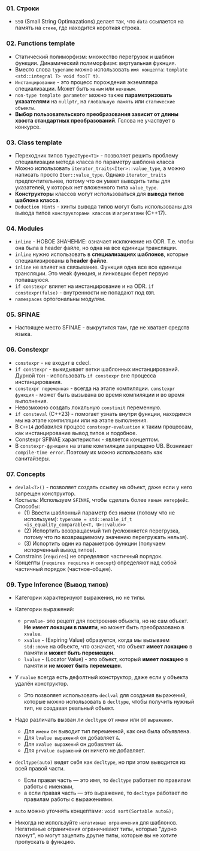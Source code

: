 ### 01. Строки

- `SSO` (Small String Optimazations) делает так, что `data` ссылается на память на `стеке`, где находится короткая строка.

### 02. Functions template

- Статический полиморфизм: множество перегрузок и шаблон функции. Динамический полиморфизм: виртуальная фукнция.
- Вместо слова `typename` можно использовать `имя концепта`: `template <std::integral T> void foo(T t)`.
- `Инстанцирование` - это процесс порождения экземпляра специализации. Может быть `явным` или `неявным`.
- `non-type template parameter` можно также **параметризовать указателями** на `nullptr`, на `глобальную память` или `статические объекты`.
- **Выбор пользовательского преобразования зависит от длины хвоста стандартных преобразований**. Голова не участвует в конкурсе.

### 03. Class template

- Переходник типов `Type2Type<T1>` - позволяет решить проблему специализации метода класса по параметру шаблона класса
- Можно использовать `iterator_traits<Iter>::value_type`, а можно написать просто `Iter::value_type`. Однако `iterator_traits` предпочтительнее, потому что он умеет выводить типы для указателей, у которых нет вложенного типа `value_type`.
- **Конструкторы** классов могут использоваться для **вывода типов шаблона класса**.
- `Deduction Hints` - хинты вывода типов могут быть использованы для вывода типов `конструкторами классов` и `агрегатами` (С++17).

### 04. Modules

- `inline` - НОВОЕ ЗНАЧЕНИЕ: означает исключение из ODR. Т.е. чтобы она была в header файле, но одна на все единицы трансляции.
- `inline` нужно использовать в **специализациях шаблонов**, которые специализированы **в header файле**.
- `inline` не влияет на связывание. Функция одна все все единицы трансляции. Это weak функция, и линковщик берет первую попавшуюся.
- `if constexpr` влияет на инстанцирование и на ODR. `if constexpr(false)` - внутренности не попадают под `ODR`.
- `namespaces` ортогональны модулям.

### 05. SFINAE

- Настоящее место SFINAE - выкрутится там, где не хватает средств языка.

### 06. Constexpr

- `constexpr` - не входит в cdecl.
- `if constexpr` - выкидывает ветки шаблонных инстанцирований. Дурной тон - использовать `if constexpr` вне процесса инстанцирования.
- `constexpr переменная` - всегда на этапе компиляции. `constexpr функция` - может быть вызывана во время компиляции и во время выполнения.
- Невозможно создать локальную `constinit` переменную.
- `if consteval` (C++23) - помогает узнать внутри функции, находимся мы на этапе компиляции или на этапе выполнения.
- В `C++14` добавился процесс `constexpr-evaluation` к таким процессам, как инстанцирование вывод типов и подобное.
- Constexpr SFINAE характеристик - является концептом.
- В `constexpr-функциях` на этапе компиляции запрещено UB. Возникает `compile-time error`. Поэтому их можно использовать как санитайзеры.

### 07. Concepts

- `devlal<T>()` - позволяет создать ссылку на объект, даже если у него запрещен конструктор.
- Костыль: Используем `SFINAE`, чтобы сделать более `явным интерфейс`. Способы:
  - (1) Ввести шаблонный параметр без имени (потому что не используем): `typename = std::enable_if_t <is_equality_comparable<T, U>::value>>`
  - (2) Испортить возвращаемый тип (усложняется перегрузка, потому что по возвращаемому значению перегружать нельзя).
  - (3) Испортить один из параметров функции (получаем испорченный вывод типов).
- Constrains (`requires`) не определяют частичный порядок.
- Концепты (`requires requires` и `concept`) определяют над собой частичный порядок (частное-общее).

### 09. Type Inference (Вывод типов)

- Категории характеризуют выражения, но не типы.

- Категории выражений:
  - `prvalue`- это рецепт для построения объекта, но не сам объект. **Не имеет локации в памяти**, но может быть преобразовано в `xvalue`.
  - `xvalue` - (Expiring Value) образуется, когда мы вызываем `std::move` на объекте, что означает, что объект **имеет локацию** в памяти и **может быть перемещен**.
  - `lvalue` - (Locator Value) - это объект, который **имеет локацию** в памяти и **не может быть перемещен**.

- У `rvalue` всегда есть дефолтный конструктор, даже если у объекта удалён конструктор.
  - Это позволяет использовать `declval` для создания выражений, которые можно использовать в `decltype`, чтобы получить нужный тип, не создавая реальный объект.
- Надо различать вызван ли `decltype` от `имени` или от `выражения`.
  - Для `имени` он выводит тип переменной, как она была объявлена.
  - Для `lvalue выражений` он добавляет `&`.
  - Для `xvalue выражений` он добавляет `&&`.
  - Для `prvalue выражений` он ничего не добавляет.

- `decltype(auto)` ведет себя как `decltype`, но при этом выводится из всей правой части.
  - Если правая часть — это имя, то `decltype` работает по правилам работы с именами,
  - а если правая часть — это выражение, то `decltype` работает по правилам работы с выражениями.
- `auto` можно уточнять концептами: `void sort(Sortable auto&);`
- Никогда не используйте `негативные ограничения` для шаблонов. Негативные ограничения ограничивают типы, которые "дурно пахнут", но могут зацепить другие типы, которые вы не хотите пропускать в функцию.
